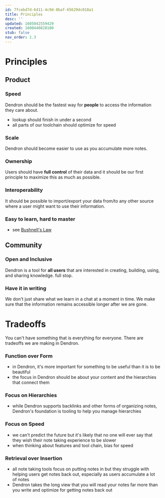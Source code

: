 ```yaml
---
id: 7fcebd7d-6411-4c9d-8baf-65629dc018a1
title: Principles
desc: ''
updated: 1605042559429
created: 1600440828180
stub: false
nav_order: 1.3
---
```



# Principles

## Product

### Speed

Dendron should be the fastest way for **people** to access the information they care about.

- lookup should finish in under a second
- all parts of our toolchain should optimize for speed

### Scale
Dendron should become easier to use as you accumulate more notes. 

### Ownership
Users should have **full control** of their data and it should be our first principle to maximize this as much as possible.

### Interoperability

It should be possible to import/export your data from/to any other source where a user might want to use their information.

### Easy to learn, hard to master
- see [Bushnell's Law
](https://en.wikipedia.org/wiki/Bushnell%27s_Law#:~:text=Bushnell's%20Law%20or%20Nolan's%20Law,first%20quarter%20and%20the%20hundredth.)

## Community

### Open and Inclusive
Dendron is a tool for **all users** that are interested in creating, building, using, and sharing knowledge. full stop. 

### Have it in writing
We don't just share what we learn in a chat at a moment in time. We make sure that the information remains accessible longer after we are gone. 

# Tradeoffs
You can't have something that is everything for everyone. There are tradeoffs we are making in Dendron.

### Function over Form    
- in Dendron, it's more important for something to be useful than it is to be beautiful 
- the focus in Dendron should be about your content and the hierarchies that connect them

### Focus on Hierarchies
- while Dendron supports backlinks and other forms of organizing notes, Dendron's foundation is tooling to help you manage hierarchies

### Focus on Speed
- we can't predict the future but it's likely that no one will ever say that they wish their note taking experience to be slower
- when thinking about features and tool chain, bias for speed

### Retrieval over Insertion 
- all note taking tools focus on putting notes in but they struggle with helping users get notes back out, especially as users accumulate a lot of notes
- Dendron takes the long view that you will read your notes far more than you write and optimize for getting notes back out
